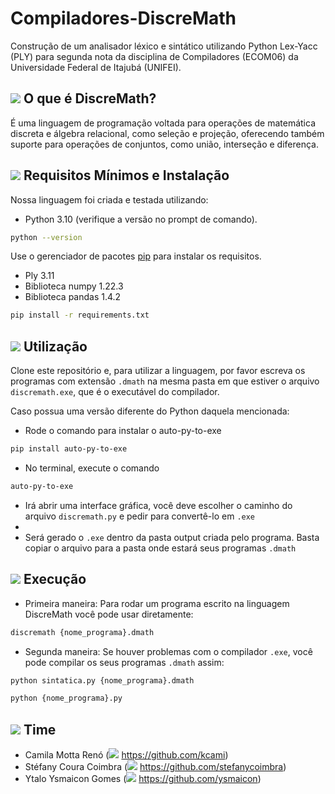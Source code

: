 # Compiladores-DiscreMath

Construção de um analisador léxico e sintático utilizando Python Lex-Yacc (PLY) para segunda nota da disciplina de Compiladores (ECOM06) da Universidade Federal de Itajubá (UNIFEI).

## <img src="https://icons8.com.br/icon/64568/livro-de-matem%C3%A1tica"/> O que é DiscreMath?

É uma linguagem de programação voltada para operações de matemática discreta e álgebra relacional, como seleção e projeção, oferecendo também suporte para operações de conjuntos, como união, interseção e diferença.

## <img src="https://img.icons8.com/external-wanicon-lineal-color-wanicon/30/000000/external-archery-sport-wanicon-lineal-color-wanicon.png"/> Requisitos Mínimos e Instalação

Nossa linguagem foi criada e testada utilizando:
 - Python 3.10 (verifique a versão no prompt de comando).
 ```bash
python --version
```

Use o gerenciador de pacotes [pip](https://pip.pypa.io/en/stable/) para instalar os requisitos.
- Ply 3.11
- Biblioteca numpy 1.22.3
- Biblioteca pandas 1.4.2
```bash
pip install -r requirements.txt
```

## <img src="https://img.icons8.com/color/30/000000/run-command.png"/> Utilização

Clone este repositório e, para utilizar a linguagem, por favor escreva os programas com extensão `.dmath` na mesma pasta em que estiver o arquivo `discremath.exe`, que é o executável do compilador.

Caso possua uma versão diferente do Python daquela mencionada:
- Rode o comando para instalar o auto-py-to-exe
```bash
pip install auto-py-to-exe
```
- No terminal, execute o comando
```bash
auto-py-to-exe
```
- Irá abrir uma interface gráfica, você deve escolher o caminho do arquivo `discremath.py` e pedir para convertê-lo em `.exe`
- 
- Será gerado o `.exe` dentro da pasta output criada pelo programa. Basta copiar o arquivo para a pasta onde estará seus programas `.dmath`

## <img src="https://img.icons8.com/cotton/30/000000/file-arrow.png"/> Execução

- Primeira maneira:
Para rodar um programa escrito na linguagem DiscreMath você pode usar diretamente:
```bash
discremath {nome_programa}.dmath
```

- Segunda maneira:
Se houver problemas com o compilador `.exe`, você pode compilar os seus programas `.dmath` assim:
```bash
python sintatica.py {nome_programa}.dmath
```
```bash
python {nome_programa}.py
```

## <img src="https://img.icons8.com/external-kiranshastry-lineal-color-kiranshastry/30/000000/external-developer-coding-kiranshastry-lineal-color-kiranshastry-1.png"/> Time
* Camila Motta Renó (<img src="https://img.icons8.com/ios-glyphs/30/000000/github.png"/> https://github.com/kcami)
* Stéfany Coura Coimbra (<img src="https://img.icons8.com/ios-glyphs/30/000000/github.png"/> https://github.com/stefanycoimbra)
* Ytalo Ysmaicon Gomes (<img src="https://img.icons8.com/ios-glyphs/30/000000/github.png"/> https://github.com/ysmaicon)
